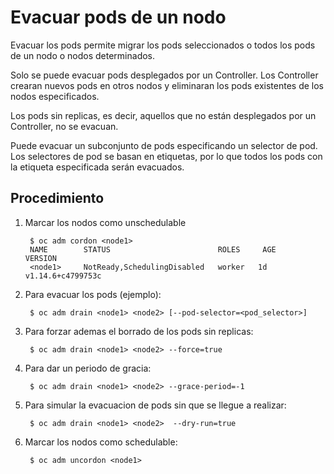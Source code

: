 # Evacuar pods de un nodo

Evacuar los pods permite migrar los pods seleccionados o todos los pods de un nodo o nodos determinados.

Solo se puede evacuar pods desplegados por un Controller. Los Controller crearan nuevos pods en otros nodos y eliminaran los pods existentes de los nodos especificados.

Los pods sin replicas, es decir, aquellos que no están desplegados por un Controller, no se evacuan.

Puede evacuar un subconjunto de pods especificando un selector de pod. Los selectores de pod se basan en etiquetas, por lo que todos los pods con la etiqueta especificada serán evacuados.

## Procedimiento

1. Marcar los nodos como unschedulable

        $ oc adm cordon <node1>
        NAME        STATUS                        ROLES     AGE       VERSION
        <node1>     NotReady,SchedulingDisabled   worker   1d        v1.14.6+c4799753c

2. Para evacuar los pods (ejemplo):

        $ oc adm drain <node1> <node2> [--pod-selector=<pod_selector>]

3. Para forzar ademas el borrado de los pods sin replicas:

        $ oc adm drain <node1> <node2> --force=true

4. Para dar un periodo de gracia:

        $ oc adm drain <node1> <node2> --grace-period=-1

5. Para simular la evacuacion de pods sin que se llegue a realizar:

        $ oc adm drain <node1> <node2>  --dry-run=true

6. Marcar los nodos como schedulable:

        $ oc adm uncordon <node1>
